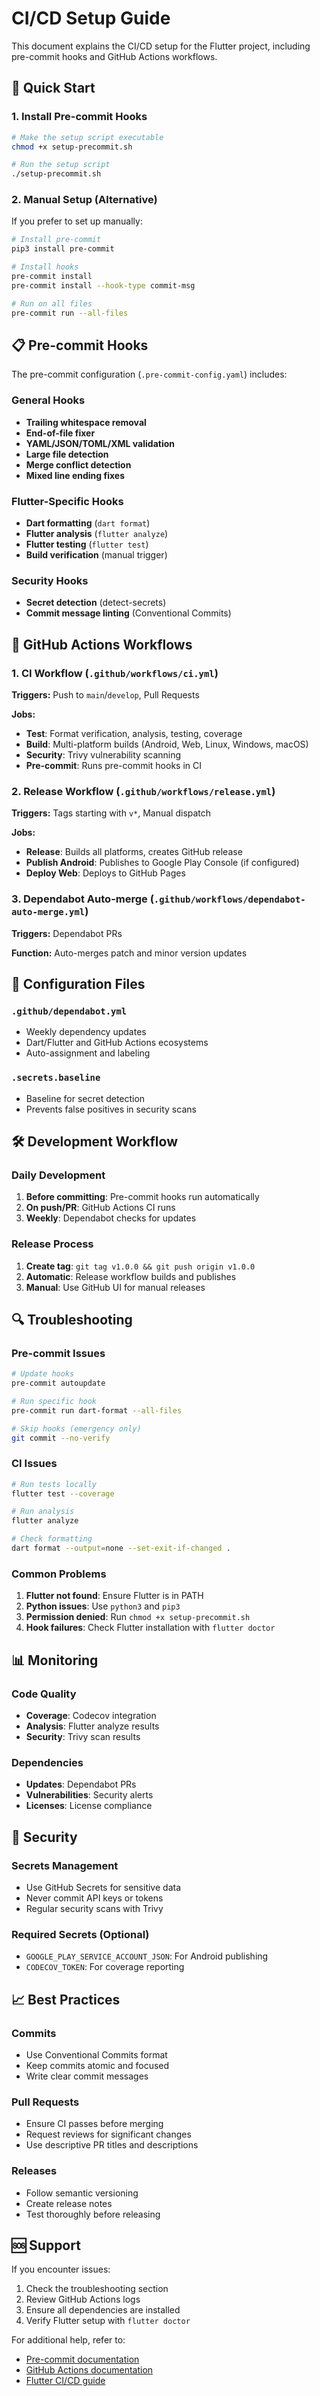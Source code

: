 # CI/CD Setup Guide

This document explains the CI/CD setup for the Flutter project, including pre-commit hooks and GitHub Actions workflows.

## 🚀 Quick Start

### 1. Install Pre-commit Hooks

```bash
# Make the setup script executable
chmod +x setup-precommit.sh

# Run the setup script
./setup-precommit.sh
```

### 2. Manual Setup (Alternative)

If you prefer to set up manually:

```bash
# Install pre-commit
pip3 install pre-commit

# Install hooks
pre-commit install
pre-commit install --hook-type commit-msg

# Run on all files
pre-commit run --all-files
```

## 📋 Pre-commit Hooks

The pre-commit configuration (`.pre-commit-config.yaml`) includes:

### General Hooks

- **Trailing whitespace removal**
- **End-of-file fixer**
- **YAML/JSON/TOML/XML validation**
- **Large file detection**
- **Merge conflict detection**
- **Mixed line ending fixes**

### Flutter-Specific Hooks

- **Dart formatting** (`dart format`)
- **Flutter analysis** (`flutter analyze`)
- **Flutter testing** (`flutter test`)
- **Build verification** (manual trigger)

### Security Hooks

- **Secret detection** (detect-secrets)
- **Commit message linting** (Conventional Commits)

## 🔄 GitHub Actions Workflows

### 1. CI Workflow (`.github/workflows/ci.yml`)

**Triggers:** Push to `main`/`develop`, Pull Requests

**Jobs:**

- **Test**: Format verification, analysis, testing, coverage
- **Build**: Multi-platform builds (Android, Web, Linux, Windows, macOS)
- **Security**: Trivy vulnerability scanning
- **Pre-commit**: Runs pre-commit hooks in CI

### 2. Release Workflow (`.github/workflows/release.yml`)

**Triggers:** Tags starting with `v*`, Manual dispatch

**Jobs:**

- **Release**: Builds all platforms, creates GitHub release
- **Publish Android**: Publishes to Google Play Console (if configured)
- **Deploy Web**: Deploys to GitHub Pages

### 3. Dependabot Auto-merge (`.github/workflows/dependabot-auto-merge.yml`)

**Triggers:** Dependabot PRs

**Function:** Auto-merges patch and minor version updates

## 🔧 Configuration Files

### `.github/dependabot.yml`

- Weekly dependency updates
- Dart/Flutter and GitHub Actions ecosystems
- Auto-assignment and labeling

### `.secrets.baseline`

- Baseline for secret detection
- Prevents false positives in security scans

## 🛠️ Development Workflow

### Daily Development

1. **Before committing**: Pre-commit hooks run automatically
2. **On push/PR**: GitHub Actions CI runs
3. **Weekly**: Dependabot checks for updates

### Release Process

1. **Create tag**: `git tag v1.0.0 && git push origin v1.0.0`
2. **Automatic**: Release workflow builds and publishes
3. **Manual**: Use GitHub UI for manual releases

## 🔍 Troubleshooting

### Pre-commit Issues

```bash
# Update hooks
pre-commit autoupdate

# Run specific hook
pre-commit run dart-format --all-files

# Skip hooks (emergency only)
git commit --no-verify
```

### CI Issues

```bash
# Run tests locally
flutter test --coverage

# Run analysis
flutter analyze

# Check formatting
dart format --output=none --set-exit-if-changed .
```

### Common Problems

1. **Flutter not found**: Ensure Flutter is in PATH
2. **Python issues**: Use `python3` and `pip3`
3. **Permission denied**: Run `chmod +x setup-precommit.sh`
4. **Hook failures**: Check Flutter installation with `flutter doctor`

## 📊 Monitoring

### Code Quality

- **Coverage**: Codecov integration
- **Analysis**: Flutter analyze results
- **Security**: Trivy scan results

### Dependencies

- **Updates**: Dependabot PRs
- **Vulnerabilities**: Security alerts
- **Licenses**: License compliance

## 🔐 Security

### Secrets Management

- Use GitHub Secrets for sensitive data
- Never commit API keys or tokens
- Regular security scans with Trivy

### Required Secrets (Optional)

- `GOOGLE_PLAY_SERVICE_ACCOUNT_JSON`: For Android publishing
- `CODECOV_TOKEN`: For coverage reporting

## 📈 Best Practices

### Commits

- Use Conventional Commits format
- Keep commits atomic and focused
- Write clear commit messages

### Pull Requests

- Ensure CI passes before merging
- Request reviews for significant changes
- Use descriptive PR titles and descriptions

### Releases

- Follow semantic versioning
- Create release notes
- Test thoroughly before releasing

## 🆘 Support

If you encounter issues:

1. Check the troubleshooting section
2. Review GitHub Actions logs
3. Ensure all dependencies are installed
4. Verify Flutter setup with `flutter doctor`

For additional help, refer to:

- [Pre-commit documentation](https://pre-commit.com/)
- [GitHub Actions documentation](https://docs.github.com/en/actions)
- [Flutter CI/CD guide](https://docs.flutter.dev/deployment/ci)
